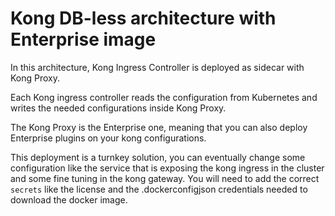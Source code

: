 # Kong DB-less architecture with Enterprise image

In this architecture, Kong Ingress Controller is deployed as sidecar with Kong Proxy.

Each Kong ingress controller reads the configuration from Kubernetes and writes the needed configurations inside Kong Proxy.

The Kong Proxy is the Enterprise one, meaning that you can also deploy Enterprise plugins on your kong configurations.

This deployment is a turnkey solution, you can eventually change some configuration like the service that is exposing the
kong ingress in the cluster and some fine tuning in the kong gateway. You will need to add the correct `secrets` like the
license and the .dockerconfigjson credentials needed to download the docker image.

